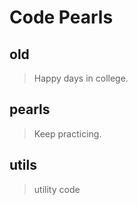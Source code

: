 Code Pearls
===========

## old
> Happy days in college.

## pearls
> Keep practicing.

## utils
> utility code
